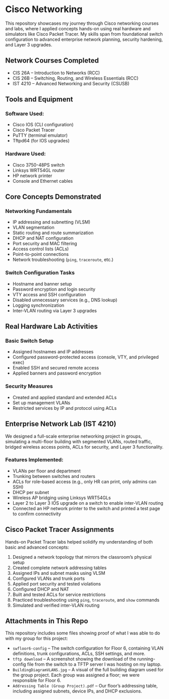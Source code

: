 # Cisco Networking
This repository showcases my journey through Cisco networking courses and labs, where I applied concepts hands-on using real hardware and simulators like Cisco Packet Tracer. My skills span from foundational switch configuration to advanced enterprise network planning, security hardening, and Layer 3 upgrades.
## Network Courses Completed
- CIS 26A – Introduction to Networks (RCC)
- CIS 26B – Switching, Routing, and Wireless Essentials (RCC)
- IST 4210 – Advanced Networking and Security (CSUSB)
## Tools and Equipment
### Software Used:
- Cisco IOS (CLI configuration)
- Cisco Packet Tracer
- PuTTY (terminal emulator)
- Tftpd64 (for IOS upgrades)
### Hardware Used:
- Cisco 3750-48PS switch
- Linksys WRT54GL router
- HP network printer
- Console and Ethernet cables
## Core Concepts Demonstrated
### Networking Fundamentals
- IP addressing and subnetting (VLSM)
- VLAN segmentation
- Static routing and route summarization
- DHCP and NAT configuration
- Port security and MAC filtering
- Access control lists (ACLs)
- Point-to-point connections
- Network troubleshooting (`ping`, `traceroute`, etc.)
### Switch Configuration Tasks
- Hostname and banner setup
- Password encryption and login security
- VTY access and SSH configuration
- Disabled unnecessary services (e.g., DNS lookup)
- Logging synchronization
- Inter-VLAN routing via Layer 3 upgrades
## Real Hardware Lab Activities
### Basic Switch Setup
- Assigned hostnames and IP addresses
- Configured password-protected access (console, VTY, and privileged exec)
- Enabled SSH and secured remote access
- Applied banners and password encryption
### Security Measures
- Created and applied standard and extended ACLs
- Set up management VLANs
- Restricted services by IP and protocol using ACLs
## Enterprise Network Lab (IST 4210)
We designed a full-scale enterprise networking project in groups, simulating a multi-floor building with segmented VLANs, routed traffic, bridged wireless access points, ACLs for security, and Layer 3 functionality.
### Features Implemented:
- VLANs per floor and department
- Trunking between switches and routers
- ACLs for role-based access (e.g., only HR can print, only admins can SSH)
- DHCP per subnet
- Wireless AP bridging using Linksys WRT54GLs
- Layer 2 to Layer 3 IOS upgrade on a switch to enable inter-VLAN routing
- Connected an HP network printer to the switch and printed a test page to confirm connectivity
## Cisco Packet Tracer Assignments
Hands-on Packet Tracer labs helped solidify my understanding of both basic and advanced concepts:
1. Designed a network topology that mirrors the classroom’s physical setup
2. Created complete network addressing tables
3. Assigned IPs and subnet masks using VLSM
4. Configured VLANs and trunk ports
5. Applied port security and tested violations
6. Configured DHCP and NAT
7. Built and tested ACLs for service restrictions
8. Practiced troubleshooting using `ping`, `traceroute`, and `show` commands
9. Simulated and verified inter-VLAN routing
## Attachments in This Repo
This repository includes some files showing proof of what I was able to do with my group for this project:
- `swfloor6-config` – The switch configuration for Floor 6, containing VLAN definitions, trunk configurations, ACLs, SSH settings, and more.
- `tftp download` – A screenshot showing the download of the running-config file from the switch to a TFTP server I was hosting on my laptop.
- `BuildingDiagramVLANS.jpg` – A visual of the full building diagram used for the group project. Each group was assigned a floor; we were responsible for Floor 6.
- `Addressing Table (Group Project).pdf` – Our floor’s addressing table, including assigned subnets, device IPs, and DHCP exclusions.
